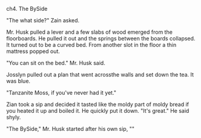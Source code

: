 ch4. The BySide

"The what side?" Zain asked.

Mr. Husk pulled a lever and a few slabs of wood  emerged from the floorboards. He pulled it out and the springs between the boards collapsed. It turned out to be a curved bed. From another slot in the floor a thin mattress popped out.

"You can sit on the bed." Mr. Husk said.

Josslyn pulled out a plan that went acrossthe walls and set down the tea. It was blue.

"Tanzanite Moss, if you've never had it yet."

Zian took a sip and decided it tasted like the moldy part of moldy bread if you heated it up and boiled it. He quickly put it down. "It's great." He said shyly.

"The BySide," Mr. Husk started after his own sip, ""